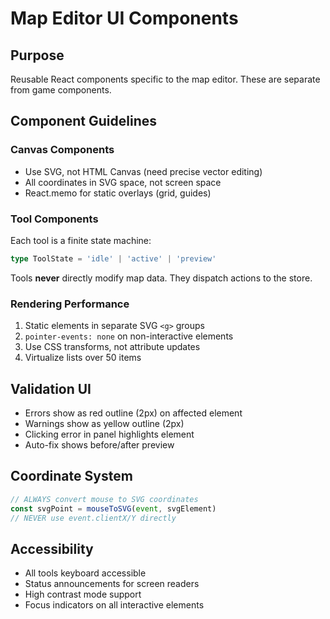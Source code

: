 # Map Editor UI Components

## Purpose  
Reusable React components specific to the map editor. These are separate from game components.

## Component Guidelines

### Canvas Components
- Use SVG, not HTML Canvas (need precise vector editing)
- All coordinates in SVG space, not screen space
- React.memo for static overlays (grid, guides)

### Tool Components
Each tool is a finite state machine:
```typescript
type ToolState = 'idle' | 'active' | 'preview'
```

Tools **never** directly modify map data. They dispatch actions to the store.

### Rendering Performance
1. Static elements in separate SVG `<g>` groups
2. `pointer-events: none` on non-interactive elements
3. Use CSS transforms, not attribute updates
4. Virtualize lists over 50 items

## Validation UI
- Errors show as red outline (2px) on affected element
- Warnings show as yellow outline (2px)
- Clicking error in panel highlights element
- Auto-fix shows before/after preview

## Coordinate System
```typescript
// ALWAYS convert mouse to SVG coordinates
const svgPoint = mouseToSVG(event, svgElement)
// NEVER use event.clientX/Y directly
```

## Accessibility
- All tools keyboard accessible
- Status announcements for screen readers
- High contrast mode support
- Focus indicators on all interactive elements